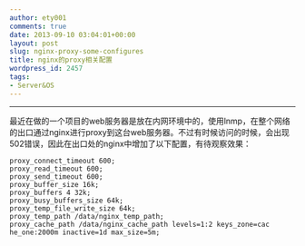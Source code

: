 ```yaml
---
author: ety001
comments: true
date: 2013-09-10 03:04:01+00:00
layout: post
slug: nginx-proxy-some-configures
title: nginx的proxy相关配置
wordpress_id: 2457
tags:
- Server&OS
---
```


---

最近在做的一个项目的web服务器是放在内网环境中的，使用lnmp，在整个网络的出口通过nginx进行proxy到这台web服务器。不过有时候访问的时候，会出现502错误，因此在出口处的nginx中增加了以下配置，有待观察效果：

```
proxy_connect_timeout 600;
proxy_read_timeout 600;
proxy_send_timeout 600;
proxy_buffer_size 16k;
proxy_buffers 4 32k;
proxy_busy_buffers_size 64k;
proxy_temp_file_write_size 64k;
proxy_temp_path /data/nginx_temp_path;
proxy_cache_path /data/nginx_cache_path levels=1:2 keys_zone=cac
he_one:2000m inactive=1d max_size=5m;
```
